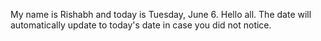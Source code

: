 My name is Rishabh and today is Tuesday, June 6. Hello all. The date will automatically update to today's date in case you did not notice.

